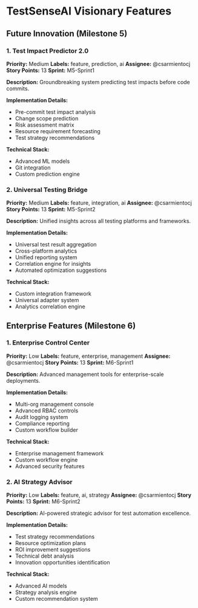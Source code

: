 # TestSenseAI Visionary Features

## Future Innovation (Milestone 5)

### 1. Test Impact Predictor 2.0

**Priority:** Medium
**Labels:** feature, prediction, ai
**Assignee:** @csarmientocj
**Story Points:** 13
**Sprint:** M5-Sprint1

**Description:**
Groundbreaking system predicting test impacts before code commits.

**Implementation Details:**

- Pre-commit test impact analysis
- Change scope prediction
- Risk assessment matrix
- Resource requirement forecasting
- Test strategy recommendations

**Technical Stack:**

- Advanced ML models
- Git integration
- Custom prediction engine

### 2. Universal Testing Bridge

**Priority:** Medium
**Labels:** feature, integration, ai
**Assignee:** @csarmientocj
**Story Points:** 13
**Sprint:** M5-Sprint2

**Description:**
Unified insights across all testing platforms and frameworks.

**Implementation Details:**

- Universal test result aggregation
- Cross-platform analytics
- Unified reporting system
- Correlation engine for insights
- Automated optimization suggestions

**Technical Stack:**

- Custom integration framework
- Universal adapter system
- Analytics correlation engine

## Enterprise Features (Milestone 6)

### 1. Enterprise Control Center

**Priority:** Low
**Labels:** feature, enterprise, management
**Assignee:** @csarmientocj
**Story Points:** 13
**Sprint:** M6-Sprint1

**Description:**
Advanced management tools for enterprise-scale deployments.

**Implementation Details:**

- Multi-org management console
- Advanced RBAC controls
- Audit logging system
- Compliance reporting
- Custom workflow builder

**Technical Stack:**

- Enterprise management framework
- Custom workflow engine
- Advanced security features

### 2. AI Strategy Advisor

**Priority:** Low
**Labels:** feature, ai, strategy
**Assignee:** @csarmientocj
**Story Points:** 13
**Sprint:** M6-Sprint2

**Description:**
AI-powered strategic advisor for test automation excellence.

**Implementation Details:**

- Test strategy recommendations
- Resource optimization plans
- ROI improvement suggestions
- Technical debt analysis
- Innovation opportunities identification

**Technical Stack:**

- Advanced AI models
- Strategy analysis engine
- Custom recommendation system
